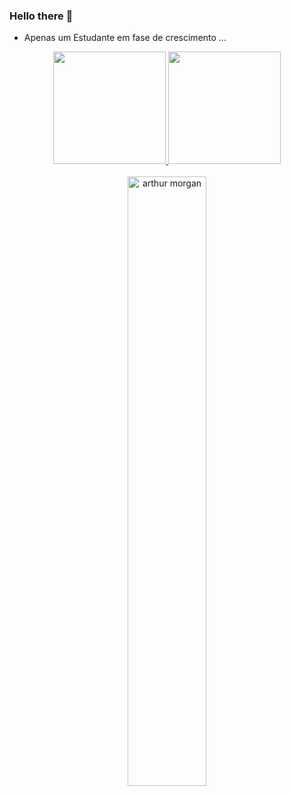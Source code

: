 ### Hello there 👋


<!--**miguel23abreu/miguel23abreu** is a ✨ _special_ ✨ repository because its `README.md` (this file) appears on your GitHub profile.-->

- Apenas um Estudante em fase de crescimento ...

<div align="center">
  <a href="https://github.com/miguel23abreu">
  <img height="180em" src="https://github-readme-stats.vercel.app/api?username=miguel23abreu&show_icons=true&theme=slateorange&include_all_commits=true&count_private=true"/>
  <img height="180em" src="https://github-readme-stats.vercel.app/api/top-langs/?username=miguel23abreu&layout=compact&langs_count=7&theme=slateorange"/>
</div><br>
<div align="center">
<img src="https://giffiles.alphacoders.com/208/208168.gif" alt="arthur morgan" width="50%">
</div>
<!-- ![Snake animation](https://github.com/miguel23abreu/miguel23abreu/blob/output/github-contribution-grid-snake.svg) -->
